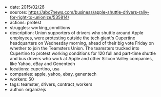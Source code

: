 - date: 2015/02/26
- sources: https://abc7news.com/business/apple-shuttle-drivers-rally-for-right-to-unionize/535814/
- actions: protest
- struggles: working_conditions
- description: Union supporters of drivers who shuttle around Apple employees, were protesting outside the tech giant's Cupertino headquarters on Wednesday morning, ahead of their big vote Friday on whether to join the Teamsters Union. The teamsters trucked into Cupertino to protest working conditions for 120 full and part-time shuttle and bus drivers who work at Apple and other Silicon Valley companies, like Yahoo, eBay and Genentech
- locations: cupertino, usa
- companies: apple, yahoo, ebay, genentech
- workers: 50
- tags: teamster, drivers, contract_workers
- author: organizejs
